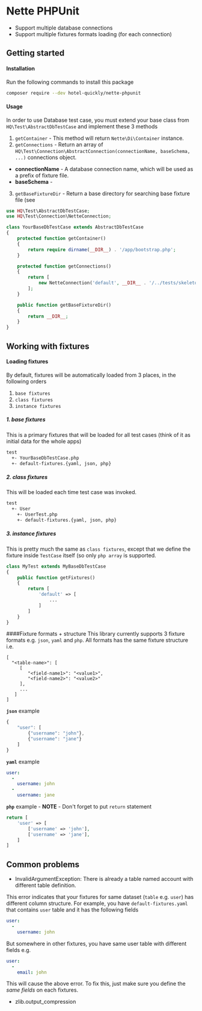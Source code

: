 # Nette PHPUnit

* Support multiple database connections
* Support multiple fixtures formats loading (for each connection)

## Getting started

#### Installation
Run the following commands to install this package

```bash
composer require --dev hotel-quickly/nette-phpunit
```

#### Usage
In order to use Database test case, you must extend your base class from `HQ\Test\AbstractDbTestCase` and implement these 3 methods

1. `getContainer` - This method will return `Nette\Di\Container` instance. 
2. `getConnections` - Return an array of `HQ\Test\Connection\AbstractConnection(connectionName, baseSchema, ...)` connections object.
  * **connectionName** - A database connection name, which will be used as a prefix of fixture file. 
  * **baseSchema** - 
3. `getBaseFixtureDir` - Return a base directory for searching base fixture file (see 

```php
use HQ\Test\AbstractDbTestCase;
use HQ\Test\Connection\NetteConnection;

class YourBaseDbTestCase extends AbstractDbTestCase
{
    protected function getContainer()
    {
        return require dirname(__DIR__) . '/app/bootstrap.php';
    }

    protected function getConnections()
    {
        return [
            new NetteConnection('default', __DIR__ . '/../tests/skeleton.sql', $this->container->getService('database.default.context'))
        ];
    }

    public function getBaseFixtureDir()
    {
        return __DIR__;
    }
}
```

## Working with fixtures

#### Loading fixtures
By default, fixtures will be automatically loaded from 3 places, in the following orders

1. `base fixtures`
2. `class fixtures`
3. `instance fixtures`

##### 1. base fixtures
This is a primary fixtures that will be loaded for all test cases (think of it as initial data for the whole apps)

```txt
test
  +- YourBaseDbTestCase.php
  +- default-fixtures.{yaml, json, php} 
```

##### 2. class fixtures
This will be loaded each time test case was invoked.
 
```txt
test
  +- User
    +- UserTest.php
    +- default-fixtures.{yaml, json, php}
```

##### 3. instance fixtures
This is pretty much the same as `class fixtures`, except that we define the fixture inside `TestCase` itself (so only `php array` is supported.

```php
class MyTest extends MyBaseDbTestCase
{
    public function getFixtures()
    {
        return [
            'default' => [
                ...
            ]
        ]
    }
}
```
####Fixture formats + structure 
This library currently supports 3 fixture formats e.g. `json`, `yaml` and `php`.
All formats has the same fixture structure i.e. 

```
[
  "<table-name>": [
     [
        "<field-name1>": "<value1>",
        "<field-name2>": "<value2>"
     ],
     ...
   ]
]
```

**`json`** example
```js
{
    "user": [
        {"username": "john"},
        {"username": "jane"}
    ]
}
```

**`yaml`** example
```yaml
user:
  -
    username: john
  -
    username: jane
```

**`php`** example - **NOTE** - Don't forget to put `return` statement
```php
return [
    'user' => [
        ['username' => 'john'],
        ['username' => 'jane'],
    ]
]
```

## Common problems

* InvalidArgumentException: There is already a table named account with different table definition.

This error indicates that your fixtures for same dataset (`table` e.g. `user`) has different column structure.
For example, you have `default-fixtures.yaml` that contains `user` table and it has the following fields
```yaml
user:
  -
    username: john
```
But somewhere in other fixtures, you have same user table with different fields e.g.
```yaml
user:
  -
    email: john
```
This will cause the above error. To fix this, just make sure you define the *same fields* on each fixtures.


* zlib.output_compression